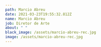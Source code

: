 ```yaml
---
path: Marcio Abreu
date: 2021-03-23T19:55:32.812Z
name: Marcio Abreu
job: Diretor de Arte
about: " "
black_image: /assets/marcio-abreu-rec.jpg
image: /assets/marcio-abreu-rec.jpg
---
```

